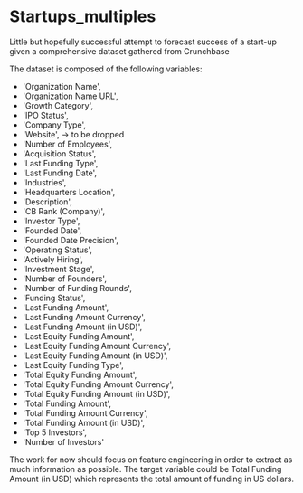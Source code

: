 # Startups_multiples
Little but hopefully successful attempt to forecast success of a start-up given a comprehensive dataset gathered from Crunchbase

The dataset is composed of the following variables: 
- 'Organization Name',
- 'Organization Name URL',
- 'Growth Category',
- 'IPO Status',
- 'Company Type', 
- 'Website', -> to be dropped
- 'Number of Employees',
- 'Acquisition Status',
- 'Last Funding Type',
- 'Last Funding Date',
- 'Industries',
- 'Headquarters Location',
- 'Description',
- 'CB Rank (Company)',
- 'Investor Type',
- 'Founded Date',
- 'Founded Date Precision',
- 'Operating Status',
- 'Actively Hiring',
- 'Investment Stage',
- 'Number of Founders',
- 'Number of Funding Rounds',
- 'Funding Status',
- 'Last Funding Amount',
- 'Last Funding Amount Currency',
- 'Last Funding Amount (in USD)',
- 'Last Equity Funding Amount',
- 'Last Equity Funding Amount Currency',
- 'Last Equity Funding Amount (in USD)',
- 'Last Equity Funding Type',
- 'Total Equity Funding Amount',
- 'Total Equity Funding Amount Currency',
- 'Total Equity Funding Amount (in USD)',
- 'Total Funding Amount',
- 'Total Funding Amount Currency',
- 'Total Funding Amount (in USD)',
- 'Top 5 Investors',
- 'Number of Investors'

The work for now should focus on feature engineering in order to extract as much information as possible. 
The target variable could be Total Funding Amount (in USD) which represents the total amount of funding in US dollars.
